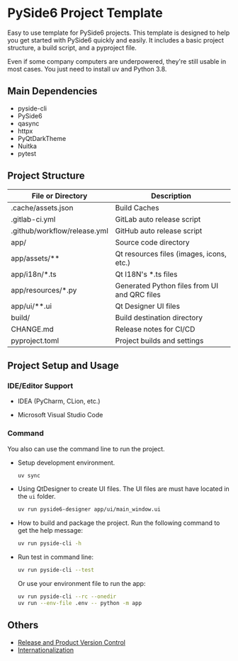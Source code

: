 # PySide6 Project Template

Easy to use template for PySide6 projects.
This template is designed to help you get started with PySide6 quickly and easily.
It includes a basic project structure, a build script, and a pyproject file.

Even if some company computers are underpowered, they're still usable in most cases.
You just need to install uv and Python 3.8.

## Main Dependencies

- pyside-cli
- PySide6
- qasync
- httpx
- PyQtDarkTheme
- Nuitka
- pytest

## Project Structure

| File or Directory            | Description                                  |
|------------------------------|----------------------------------------------|
| .cache/assets.json           | Build Caches                                 |
| .gitlab-ci.yml               | GitLab auto release script                   |
| .github/workflow/release.yml | GitHub auto release script                   |
| app/                         | Source code directory                        |
| app/assets/**                | Qt resources files (images, icons, etc.)     |
| app/i18n/*.ts                | Qt I18N's *.ts files                         |
| app/resources/*.py           | Generated Python files from UI and QRC files |
| app/ui/**.ui                 | Qt Designer UI files                         |
| build/                       | Build destination directory                  |
| CHANGE.md                    | Release notes for CI/CD                      |
| pyproject.toml               | Project builds and settings                  |

## Project Setup and Usage

### IDE/Editor Support

- IDEA (PyCharm, CLion, etc.)

- Microsoft Visual Studio Code

### Command

You also can use the command line to run the project.

- Setup development environment.

    ```bash
    uv sync
    ```

- Using QtDesigner to create UI files. The UI files are must have located in the `ui` folder.

    ```bash
    uv run pyside6-designer app/ui/main_window.ui
    ```

- How to build and package the project. Run the following command to get the help message:

    ```bash
    uv run pyside-cli -h
    ```

- Run test in command line:

    ```bash
    uv run pyside-cli --test
    ```

  Or use your environment file to run the app:

    ```bash
    uv run pyside-cli --rc --onedir
    uv run --env-file .env -- python -m app
    ``` 

## Others

- [Release and Product Version Control](docs/publish.md)
- [Internationalization](docs/i18n.md)